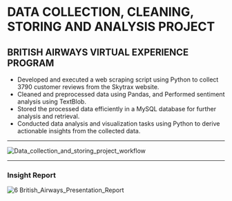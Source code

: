 # DATA COLLECTION, CLEANING, STORING AND ANALYSIS PROJECT
##  BRITISH AIRWAYS VIRTUAL EXPERIENCE PROGRAM
- Developed and executed a web scraping script using Python to collect 3790 customer reviews from the Skytrax website.
- Cleaned and preprocessed data using Pandas, and Performed sentiment analysis using TextBlob.
- Stored the processed data efficiently in a MySQL database for further analysis and retrieval.
- Conducted data analysis and visualization tasks using Python to derive actionable insights from the collected data.
---
![Data_collection_and_storing_project_workflow](https://github.com/RIZWAN-VY/Data_Collection_Cleaning_Analysis_and_Stroring_Project/assets/131337205/f9fd19b6-6657-4cdb-922a-98f1e39fd790)

---  

### Insight Report
![6 British_Airways_Presentation_Report](https://github.com/RIZWAN-VY/Data_Collection_Cleaning_Analysis_and_Stroring_Project/assets/131337205/9034acf6-af29-4ac6-a0f3-01e6cc361a2f)
